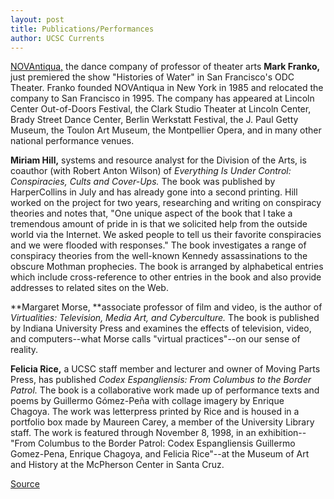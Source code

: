 ```yaml
---
layout: post
title: Publications/Performances
author: UCSC Currents
---
```


[NOVAntiqua,][2] the dance company of professor of theater arts **Mark Franko,** just premiered the show "Histories of Water" in San Francisco's ODC Theater. Franko founded NOVAntiqua in New York in 1985 and relocated the company to San Francisco in 1995. The company has appeared at Lincoln Center Out-of-Doors Festival, the Clark Studio Theater at Lincoln Center, Brady Street Dance Center, Berlin Werkstatt Festival, the J. Paul Getty Museum, the Toulon Art Museum, the Montpellier Opera, and in many other national performance venues.

**Miriam Hill,** systems and resource analyst for the Division of the Arts, is coauthor (with Robert Anton Wilson) of _Everything Is Under Control: Conspiracies, Cults and Cover-Ups._ The book was published by HarperCollins in July and has already gone into a second printing. Hill worked on the project for two years, researching and writing on conspiracy theories and notes that, "One unique aspect of the book that I take a tremendous amount of pride in is that we solicited help from the outside world via the Internet. We asked people to tell us their favorite conspiracies and we were flooded with responses." The book investigates a range of conspiracy theories from the well-known Kennedy assassinations to the obscure Mothman prophecies. The book is arranged by alphabetical entries which include cross-reference to other entries in the book and also provide addresses to related sites on the Web.

**Margaret Morse, **associate professor of film and video, is the author of _Virtualities: Television, Media Art, and Cyberculture._ The book is published by Indiana University Press and examines the effects of television, video, and computers--what Morse calls "virtual practices"--on our sense of reality.

**Felicia Rice,** a UCSC staff member and lecturer and owner of Moving Parts Press, has published _Codex Espangliensis: From Columbus to the Border Patrol._ The book is a collaborative work made up of performance texts and poems by Guillermo Gómez-Peña with collage imagery by Enrique Chagoya. The work was letterpress printed by Rice and is housed in a portfolio box made by Maureen Carey, a member of the University Library staff. The work is featured through November 8, 1998, in an exhibition--"From Columbus to the Border Patrol: Codex Espangliensis Guillermo Gomez-Pena, Enrique Chagoya, and Felicia Rice"--at the Museum of Art and History at the McPherson Center in Santa Cruz.

[2]: http://arts.ucsc.edu/faculty/franko/choreographer.html

[Source](http://www1.ucsc.edu/oncampus/currents/98-99/10-19/pubs.htm "Permalink to Publications/Performances: 10-19-98")
